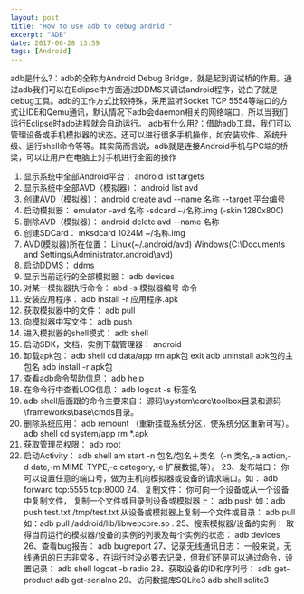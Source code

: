 ```yaml
---
layout: post
title: "How to use adb to debug andrid "
excerpt: "ADB"
date: 2017-06-28 13:59
tags: [Android]
---
```



adb是什么?：adb的全称为Android Debug Bridge，就是起到调试桥的作用。通过adb我们可以在Eclipse中方面通过DDMS来调试android程序，说白了就是debug工具。adb的工作方式比较特殊，采用监听Socket TCP 5554等端口的方式让IDE和Qemu通讯，默认情况下adb会daemon相关的网络端口，所以当我们运行Eclipse时adb进程就会自动运行。
adb有什么用?：借助adb工具，我们可以管理设备或手机模拟器的状态。还可以进行很多手机操作，如安装软件、系统升级、运行shell命令等等。其实简而言说，adb就是连接Android手机与PC端的桥梁，可以让用户在电脑上对手机进行全面的操作

1. 显示系统中全部Android平台：
    android list targets
2. 显示系统中全部AVD（模拟器）：
    android list avd
3. 创建AVD（模拟器）：
    android create avd --name 名称 --target 平台编号
4. 启动模拟器：
    emulator -avd 名称 -sdcard ~/名称.img (-skin 1280x800)
5. 删除AVD（模拟器）：
    android delete avd --name 名称
6. 创建SDCard：
    mksdcard 1024M ~/名称.img
7. AVD(模拟器)所在位置：
    Linux(~/.android/avd)      Windows(C:\Documents and Settings\Administrator\.android\avd)
8. 启动DDMS：
    ddms
9. 显示当前运行的全部模拟器：
    adb devices
10. 对某一模拟器执行命令：
      abd -s 模拟器编号 命令
11. 安装应用程序：
      adb install -r 应用程序.apk
12. 获取模拟器中的文件：
      adb pull <remote> <local>
13. 向模拟器中写文件：
      adb push <local> <remote>
14. 进入模拟器的shell模式：
      adb shell
15. 启动SDK，文档，实例下载管理器：
      android
16. 缷载apk包：
      adb shell
      cd data/app
      rm apk包
      exit
      adb uninstall apk包的主包名
      adb install -r apk包
17. 查看adb命令帮助信息：
      adb help
18. 在命令行中查看LOG信息：
      adb logcat -s 标签名
19. adb shell后面跟的命令主要来自：
      源码\system\core\toolbox目录和源码\frameworks\base\cmds目录。
20. 删除系统应用：
      adb remount （重新挂载系统分区，使系统分区重新可写）。
      adb shell
      cd system/app
      rm *.apk
21. 获取管理员权限：
      adb root
22. 启动Activity：
      adb shell am start -n 包名/包名＋类名（-n 类名,-a action,-d date,-m MIME-TYPE,-c category,-e 扩展数据,等）。
23、发布端口：
    你可以设置任意的端口号，做为主机向模拟器或设备的请求端口。如： 
adb forward tcp:5555 tcp:8000
24、复制文件：
    你可向一个设备或从一个设备中复制文件， 
     复制一个文件或目录到设备或模拟器上： 
  adb push <source> <destination></destination></source> 
      如：adb push test.txt /tmp/test.txt 
     从设备或模拟器上复制一个文件或目录： 
     adb pull <source> <destination></destination></source> 
     如：adb pull /addroid/lib/libwebcore.so .
25、搜索模拟器/设备的实例：
     取得当前运行的模拟器/设备的实例的列表及每个实例的状态： 
    adb devices
26、查看bug报告： 
adb bugreport 
27、记录无线通讯日志：
    一般来说，无线通讯的日志非常多，在运行时没必要去记录，但我们还是可以通过命令，设置记录： 
    adb shell 
    logcat -b radio
28、获取设备的ID和序列号：
     adb get-product 
     adb get-serialno
29、访问数据库SQLite3
     adb shell 
     sqlite3
